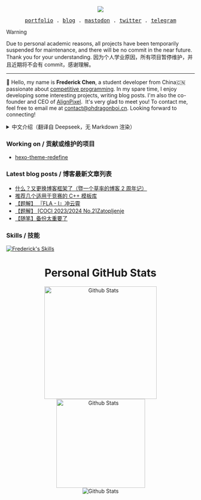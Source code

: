 <div align="center">
  <img src="https://profile-counter.glitch.me/FrederickAsYou/count.svg"/>
  <p align="center">
    <samp>
      <a href="https://fredcss.dev">portfolio</a> .
      <a href="https://www.ohdragonboi.cn">blog</a> .
      <a href="https://elk.zone/fairy.id/@bundragon">mastodon</a> .
      <a href="https://x.com/wczffL_503">twitter</a> .
      <a href="https://t.me/wczffl_503">telegram</a>
    </samp>
  </p>
</div>

> [!WARNING]
> Due to personal academic reasons, all projects have been temporarily suspended for maintenance, and there will be no commit in the near future. Thank you for your understanding. 因为个人学业原因，所有项目暂停维护，并且近期将不会有 commit，感谢理解。

---

:wave: Hello, my name is **Frederick Chen**, a student developer from China:cn: passionate about [competitive programming](https://en.wikipedia.org/wiki/Competitive_programming). In my spare time, I enjoy developing some interesting projects, writing blog posts. I'm also the co-founder and CEO of [AlignPixel](https://github.com/AlignPixel-Dev).
﻿
It's very glad to meet you! To contact me, feel free to email me at [contact@ohdragonboi.cn](mailto:contact@ohdraognboi.cn). Looking forward to connecting!

<details>
<summary>中文介绍（翻译自 Deepseek，无 Markdown 渲染）</summary>
大家好，我叫Frederick Chen，是一名来自中国的学生开发人员，对竞争性编程充满热情。在业余时间，我喜欢开发一些有趣的项目，写博客。我也是AlignPixel的联合创始人兼首席执行官

很高兴见到你！如需联系我，请随时发送电子邮件至contact@ohdragonboi.cn.期待连接！
</details>

### Working on / 贡献或维护的项目

 - [hexo-theme-redefine](https://github.com/EvanNotFound/hexo-theme-redefine)

### Latest blog posts / 博客最新文章列表

<!-- BLOG-POST-LIST:START -->
- [什么？又更换博客框架了（暨一个草率的博客 2 周年记）](https://ohdragonboi.cn/posts/why-update-blog/)
- [推荐几个适用于竞赛的 C++ 模板库](https://ohdragonboi.cn/posts/oi-h-recommend/)
- [【题解】 『FLA - I』冲云霄](https://ohdragonboi.cn/posts/solution-luogu-lgr-195-div3-t1/)
- [【题解】 [COCI 2023/2024 No.2]Zatopljenje](https://ohdragonboi.cn/posts/solution-luogu-coci202320242zatopljenje/)
- [【随笔】备份太重要了](https://ohdragonboi.cn/posts/icloud-gooood-backup-weeeeelll/)
<!-- BLOG-POST-LIST:END -->

### Skills / 技能

[![Frederick's Skills](https://skillicons.dev/icons?&i=apple,astro,bash,cpp,cloudflare,codepen,css,discord,docker,dotnet,figma,git,github,githubactions,html,js,latex,md,mastodon,mongodb,nextjs,nodejs,notion,npm,ps,pnpm,postgres,powershell,pycharm,py,react,svg,twitter,ts,ubuntu,vercel,vite,vscode,workers,yarn)](https://github.com/ToothlessHaveBun)

<div align="center">
  <h1>Personal GitHub Stats</h1>
  <img src="https://github-readme-stats.vercel.app/api?username=ToothlessHaveBun&theme=codeSTACKr" width="300px" title="Github Stats" />
  <img src="https://github-readme-stats.vercel.app/api/top-langs/?username=ToothlessHaveBun&layout=compact&theme=codeSTACKr" width="237px" title="Github Stats" />
  <br>
  <img src="https://github-profile-trophy.vercel.app/?username=ToothlessHaveBun&theme=juicyfresh&column=6&margin-w=15&margin-h=15&no-frame=true" title="Github Stats" />
</div>
